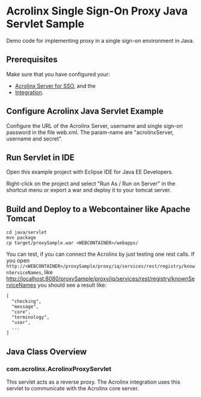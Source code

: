 # Acrolinx Single Sign-On Proxy Java Servlet Sample

Demo code for implementing proxy in a single sign-on environment in Java.

## Prerequisites

Make sure that you have configured your:
* [Acrolinx Server for SSO](/README.md#configure-the-acrolinx-server), and the 
* [Integration](/README.md#acrolinx-proxy-sample#configure-the-integration).

## Configure Acrolinx Java Servlet Example

Configure the URL of the Acrolinx Server, username and single sign-on password in the file web.xml. The param-name are "acrolinxServer, username and secret".

## Run Servlet in IDE

Open this example project with Eclipse IDE for Java EE Developers.

Right-click on the project and select "Run As / Run on Server" in the shortcut menu or export a war and deploy it to your tomcat server.

## Build and Deploy to a Webcontainer like Apache Tomcat 

```
cd java/servlet
mvn package
cp target/proxySample.war <WEBCONTAINER>/webapps/
```

You can test, if you can connect the Acrolinx by just testing one rest calls.
If you open `http://<WEBCONTAINER>/proxySample/proxy/iq/services/rest/registry/knownServiceNames`, like [http://localhost:8080/proxySample/proxy/iq/services/rest/registry/knownServiceNames](http://localhost:8080/proxySample/proxy/iq/services/rest/registry/knownServiceNames) you should see a result like:

```
[
  "checking",
  "message",
  "core",
  "terminology",
  "user",
  ...
]
```

## Java Class Overview

### com.acrolinx.AcrolinxProxyServlet

This servlet acts as a reverse proxy. The Acrolinx integration uses this servlet to communicate with the Acrolinx core server.
